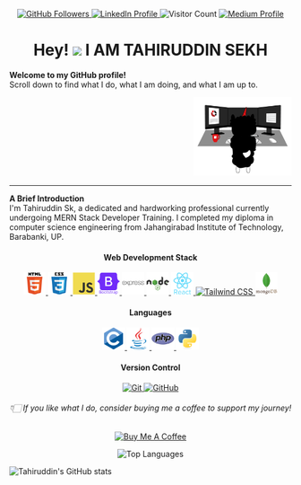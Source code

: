 <p align="center">
  <a href="https://github.com/iamsekh">
    <img src="https://img.shields.io/github/followers/iamsekh?label=follow&style=social" alt="GitHub Followers" />
  </a>
  <a href="https://www.linkedin.com/in/iamsekh/">
    <img src="https://img.shields.io/badge/-Tahiruddin%20Sk-blue?style=flat-square&logo=Linkedin&logoColor=white" alt="LinkedIn Profile"/>
  </a>
  <img src="https://visitor-badge.glitch.me/badge?page_id=iamsekh&left_color=gray&right_color=blue" alt="Visitor Count" />
  <a href="https://medium.com/@iamsekh">
    <img src="https://img.shields.io/badge/-@Tahiruddin%20Sk-black?style=flat-square&labelColor=000000&logo=Medium" alt="Medium Profile" />
  </a>
</p>



<h1 align="center">Hey! <img src="https://media.giphy.com/media/hvRJCLFzcasrR4ia7z/giphy.gif" width="40px"> I AM TAHIRUDDIN SEKH</h1>

<p align="left"><b>Welcome to my GitHub profile!</b> <br>
Scroll down to find what I do, what I am doing, and what I am up to.<br></p>
<p align="right">
  <img src="/assests/coder.gif" height="140px"/>
</p>
  
<p align="center"><b><hr>A Brief Introduction</b> <br>
I'm Tahiruddin Sk, a dedicated and hardworking professional currently undergoing MERN Stack Developer Training. I completed my diploma in computer science engineering from Jahangirabad Institute of Technology, Barabanki, UP.</p>

<h4 align="center">Web Development Stack</h4> 
<div align="center">
  <a href="https://www.w3.org/html/" target="_blank" rel="noreferrer">
    <img src="https://raw.githubusercontent.com/devicons/devicon/master/icons/html5/html5-original-wordmark.svg" alt="HTML5" width="40" height="40"/>
  </a> 
  <a href="https://www.w3schools.com/css/" target="_blank" rel="noreferrer">
    <img src="https://raw.githubusercontent.com/devicons/devicon/master/icons/css3/css3-original-wordmark.svg" alt="CSS3" width="40" height="40"/>
  </a>
  <a href="https://developer.mozilla.org/en-US/docs/Web/JavaScript" target="_blank" rel="noreferrer">
    <img src="https://raw.githubusercontent.com/devicons/devicon/master/icons/javascript/javascript-original.svg" alt="JavaScript" width="40" height="40"/>
  </a>
  <a href="https://getbootstrap.com" target="_blank" rel="noreferrer">
    <img src="https://raw.githubusercontent.com/devicons/devicon/master/icons/bootstrap/bootstrap-plain-wordmark.svg" alt="Bootstrap" width="40" height="40"/>
  </a>
  <a href="https://expressjs.com" target="_blank" rel="noreferrer">
    <img src="https://raw.githubusercontent.com/devicons/devicon/master/icons/express/express-original-wordmark.svg" alt="Express.js" width="40" height="40"/>
  </a>
  <a href="https://nodejs.org" target="_blank" rel="noreferrer">
    <img src="https://raw.githubusercontent.com/devicons/devicon/master/icons/nodejs/nodejs-original-wordmark.svg" alt="Node.js" width="40" height="40"/>
  </a>
  <a href="https://reactjs.org/" target="_blank" rel="noreferrer">
    <img src="https://raw.githubusercontent.com/devicons/devicon/master/icons/react/react-original-wordmark.svg" alt="React" width="40" height="40"/>
  </a>
  <a href="https://tailwindcss.com/" target="_blank" rel="noreferrer">
    <img src="https://www.vectorlogo.zone/logos/tailwindcss/tailwindcss-icon.svg" alt="Tailwind CSS" width="40" height="40"/>
  </a>
  <a href="https://www.mongodb.com/" target="_blank" rel="noreferrer">
    <img src="https://raw.githubusercontent.com/devicons/devicon/master/icons/mongodb/mongodb-original-wordmark.svg" alt="MongoDB" width="40" height="40"/>
  </a>
</div>

<h4 align="center">Languages</h4>  
<div align="center">
  <a href="https://www.cprogramming.com/" target="_blank" rel="noreferrer">
    <img src="https://raw.githubusercontent.com/devicons/devicon/master/icons/c/c-original.svg" alt="C" width="40" height="40"/>
  </a>
  <a href="https://www.java.com" target="_blank" rel="noreferrer">
    <img src="https://raw.githubusercontent.com/devicons/devicon/master/icons/java/java-original.svg" alt="Java" width="40" height="40"/>
  </a>
  <a href="https://www.php.net" target="_blank" rel="noreferrer">
    <img src="https://raw.githubusercontent.com/devicons/devicon/master/icons/php/php-original.svg" alt="PHP" width="40" height="40"/>
  </a>
  <a href="https://www.python.org" target="_blank" rel="noreferrer">
    <img src="https://raw.githubusercontent.com/devicons/devicon/master/icons/python/python-original.svg" alt="Python" width="40" height="40"/>
  </a>
</div>

<h4 align="center">Version Control</h4>  
<div align="center">
  <a href="https://git-scm.com/" target="_blank" rel="noreferrer">
    <img src="https://www.vectorlogo.zone/logos/git-scm/git-scm-icon.svg" alt="Git" width="40" height="40"/>
  </a>
  <a href="https://github.com/" target="_blank" rel="noreferrer">
    <img src="https://www.vectorlogo.zone/logos/github/github-tile.svg" alt="GitHub" width="40" height="40"/>
  </a>
</div>

<h6 align="center">
<i>👇🏻 If you like what I do, consider buying me a coffee to support my journey!</i>
</h6>

<p align="center">
  <a href="https://www.buymeacoffee.com/tahiruddinsk" target="_blank">
    <img src="https://cdn.buymeacoffee.com/buttons/v2/default-green.png" alt="Buy Me A Coffee" style="height: 60px !important; width: 217px !important;">
  </a>
</p>

<p align="center">
  <img src="https://github-readme-stats.vercel.app/api/top-langs?username=iamsekh&show_icons=true&locale=en&layout=compact&theme=merko" alt="Top Languages" />
</p>

![Tahiruddin's GitHub stats](https://github-readme-stats.vercel.app/api?username=iamsekh&show_icons=true&theme=merko)
